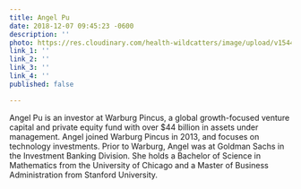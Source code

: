 ```yaml
---
title: Angel Pu
date: 2018-12-07 09:45:23 -0600
description: ''
photo: https://res.cloudinary.com/health-wildcatters/image/upload/v1544197545/image.png
link_1: ''
link_2: ''
link_3: ''
link_4: ''
published: false

---
```

Angel Pu is an investor at Warburg Pincus, a global growth-focused venture capital and private equity fund with over $44 billion in assets under management. Angel joined Warburg Pincus in 2013, and focuses on technology investments. Prior to Warburg, Angel was at Goldman Sachs in the Investment Banking Division. She holds a Bachelor of Science in Mathematics from the University of Chicago and a Master of Business Administration from Stanford University.